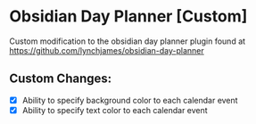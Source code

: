 # Obsidian Day Planner [Custom]

Custom modification to the obsidian day planner plugin found at https://github.com/lynchjames/obsidian-day-planner

## Custom Changes:
- [x] Ability to specify background color to each calendar event
- [x] Ability to specify text color to each calendar event
